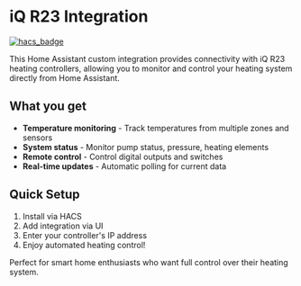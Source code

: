 # iQ R23 Integration

[![hacs_badge](https://img.shields.io/badge/HACS-Custom-orange.svg)](https://github.com/custom-components/hacs)

This Home Assistant custom integration provides connectivity with iQ R23 heating controllers, allowing you to monitor and control your heating system directly from Home Assistant.

## What you get

- **Temperature monitoring** - Track temperatures from multiple zones and sensors
- **System status** - Monitor pump status, pressure, heating elements
- **Remote control** - Control digital outputs and switches
- **Real-time updates** - Automatic polling for current data

## Quick Setup

1. Install via HACS
2. Add integration via UI
3. Enter your controller's IP address
4. Enjoy automated heating control!

Perfect for smart home enthusiasts who want full control over their heating system.
